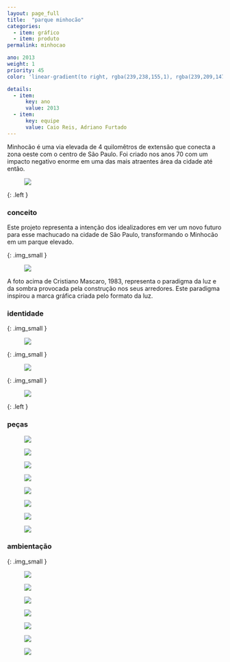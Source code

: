 ```yaml
---
layout: page_full
title:  "parque minhocão"
categories:
  - item: gráfico
  - item: produto
permalink: minhocao

ano: 2013
weight: 1
priority: 45
color: 'linear-gradient(to right, rgba(239,238,155,1), rgba(239,209,147,1))'

details:
  - item:
      key: ano
      value: 2013
  - item:
      key: equipe
      value: Caio Reis, Adriano Furtado
---
```


Minhocão é uma via elevada de 4 quilomêtros de extensão que conecta a zona oeste com o centro de São Paulo. Foi criado nos anos 70 com um impacto negativo enorme em uma das mais atraentes área da cidade até então.

<figure><img src="{{ site.baseurl }}/assets/minhocao/minho_entorno.jpg"/></figure>

{: .left }
<div markdown="1">

### conceito

Este projeto representa a intenção dos idealizadores em ver um novo futuro para esse machucado na cidade de São Paulo, transformando o Minhocão em um parque elevado.

{: .img_small }
<figure><img src="{{ site.baseurl }}/assets/minhocao/minho_old_ph.jpg"/></figure>

A foto acima de Cristiano Mascaro, 1983, representa o paradigma da luz e da sombra provocada pela construção nos seus arredores. Este paradigma inspirou a marca gráfica criada pelo formato da luz.

</div>

### identidade

{: .img_small }
<figure><img src="{{ site.baseurl }}/assets/minhocao/minho_tipo.jpg"/></figure>

{: .img_small }
<figure><img src="{{ site.baseurl }}/assets/minhocao/cores.jpg"/></figure>

{: .img_small }
<figure><img src="{{ site.baseurl }}/assets/minhocao/icones.jpg"/></figure>

{: .left }
<div markdown="1">

### peças

<figure><img src="{{ site.baseurl }}/assets/minhocao/folder.jpg"/></figure>
<figure><img src="{{ site.baseurl }}/assets/minhocao/papelaria2.jpg"/></figure>
<figure><img src="{{ site.baseurl }}/assets/minhocao/ingresso.jpg"/></figure>
<figure><img src="{{ site.baseurl }}/assets/minhocao/minho_avental.jpg"/></figure>
<figure><img src="{{ site.baseurl }}/assets/minhocao/site2.jpg"/></figure>
<figure><img src="{{ site.baseurl }}/assets/minhocao/site3.jpg"/></figure>
<figure><img src="{{ site.baseurl }}/assets/minhocao/papelaria_laydown.jpg"/></figure>
<figure><img src="{{ site.baseurl }}/assets/minhocao/cartazes.jpg"/></figure>

</div>

### ambientação

{: .img_small }
<figure><img src="{{ site.baseurl }}/assets/minhocao/mapa.jpg"/></figure>
<figure><img src="{{ site.baseurl }}/assets/minhocao/cobertura.jpg"/></figure>
<figure><img src="{{ site.baseurl }}/assets/minhocao/entrada_luz.jpg"/></figure>
<figure><img src="{{ site.baseurl }}/assets/minhocao/bebedouro.jpg"/></figure>
<figure><img src="{{ site.baseurl }}/assets/minhocao/mobi_cobertura.jpg"/></figure>
<figure><img src="{{ site.baseurl }}/assets/minhocao/mesas.jpg"/></figure>
<figure><img src="{{ site.baseurl }}/assets/minhocao/filme.jpg"/></figure>
